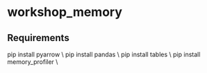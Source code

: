 # workshop_memory

## Requirements

pip install pyarrow \\
pip install pandas \\
pip install tables \\
pip install memory_profiler \\
